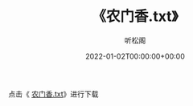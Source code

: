 ﻿---
title:  《农门香.txt》
date:   2022-01-02T00:00:00+00:00
author: 听松阁
layout: post
permalink: /农门香/
categories: 小说
tags: [小说]
---

点击《 [农门香.txt](http://img.660000.xyz/bookstukust/book/bntxt/10/农门香.txt)》进行下载